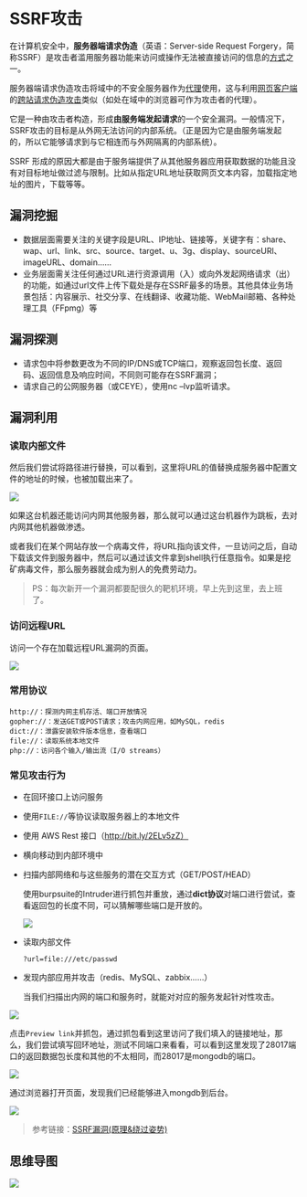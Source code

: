 # SSRF攻击

在计算机安全中，**服务器端请求伪造**（英语：Server-side Request Forgery，简称SSRF）是攻击者滥用服务器功能来访问或操作无法被直接访问的信息的[方式](https://zh.wikipedia.org/wiki/漏洞利用)之一。

服务器端请求伪造攻击将域中的不安全服务器作为[代理](https://zh.wikipedia.org/wiki/代理服务器)使用，这与利用[网页客户端](https://zh.wikipedia.org/wiki/网页浏览器)的[跨站请求伪造攻击](https://zh.wikipedia.org/wiki/跨站请求伪造)类似（如处在域中的浏览器可作为攻击者的代理）。

它是一种由攻击者构造，形成**由服务端发起请求**的一个安全漏洞。一般情况下，SSRF攻击的目标是从外网无法访问的内部系统。（正是因为它是由服务端发起的，所以它能够请求到与它相连而与外网隔离的内部系统）。

SSRF 形成的原因大都是由于服务端提供了从其他服务器应用获取数据的功能且没有对目标地址做过滤与限制。比如从指定URL地址获取网页文本内容，加载指定地址的图片，下载等等。



## 漏洞挖掘

- 数据层面需要关注的关键字段是URL、IP地址、链接等，关键字有：share、wap、url、link、src、source、target、u、3g、display、sourceURl、imageURL、domain……
- 业务层面需关注任何通过URL进行资源调用（入）或向外发起网络请求（出）的功能，如通过url文件上传下载处是存在SSRF最多的场景。其他具体业务场景包括：内容展示、社交分享、在线翻译、收藏功能、WebMail邮箱、各种处理工具（FFpmg）等



## 漏洞探测

- 请求包中将参数更改为不同的IP/DNS或TCP端口，观察返回包长度、返回码、返回信息及响应时间，不同则可能存在SSRF漏洞；
- 请求自己的公网服务器（或CEYE），使用nc –lvp监听请求。



## 漏洞利用

### 读取内部文件

然后我们尝试将路径进行替换，可以看到，这里将URL的值替换成服务器中配置文件的地址的时候，也被加载出来了。

![](https://borinboy.oss-cn-shanghai.aliyuncs.com/huan20210824083958.png)

如果这台机器还能访问内网其他服务器，那么就可以通过这台机器作为跳板，去对内网其他机器做渗透。

或者我们在某个网站存放一个病毒文件，将URL指向该文件，一旦访问之后，自动下载该文件到服务器中，然后可以通过该文件拿到shell执行任意指令。如果是挖矿病毒文件，那么服务器就会成为别人的免费劳动力。

> PS：每次新开一个漏洞都要配很久的靶机环境，早上先到这里，去上班了。

### 访问远程URL

访问一个存在加载远程URL漏洞的页面。

![](https://borinboy.oss-cn-shanghai.aliyuncs.com/huan20210824084456.png)



### 常用协议

```
http://：探测内网主机存活、端口开放情况
gopher://：发送GET或POST请求；攻击内网应用，如MySQL，redis
dict://：泄露安装软件版本信息，查看端口
file://：读取系统本地文件
php://：访问各个输入/输出流（I/O streams）
```

### 常见攻击行为

* 在回环接口上访问服务

* 使用`FILE://`等协议读取服务器上的本地文件

* 使用 AWS Rest 接口（http://bit.ly/2ELv5zZ）

* 横向移动到内部环境中

* 扫描内部网络和与这些服务的潜在交互方式（GET/POST/HEAD）

  使用burpsuite的Intruder进行抓包并重放，通过**dict协议**对端口进行尝试，查看返回包的长度不同，可以猜解哪些端口是开放的。

  ![](https://borinboy.oss-cn-shanghai.aliyuncs.com/huan20210824220915.png)

* 读取内部文件

  ```
  ?url=file:///etc/passwd
  ```

* 发现内部应用并攻击（redis、MySQL、zabbix......）

  当我们扫描出内网的端口和服务时，就能对对应的服务发起针对性攻击。

![](https://borinboy.oss-cn-shanghai.aliyuncs.com/xntz/20210830180524.png)

点击`Preview link`并抓包，通过抓包看到这里访问了我们填入的链接地址，那么，我们尝试填写回环地址，测试不同端口来看看，可以看到这里发现了28017端口的返回数据包长度和其他的不太相同，而28017是mongodb的端口。

![](https://borinboy.oss-cn-shanghai.aliyuncs.com/xntz/20210830181310.png)

通过浏览器打开页面，发现我们已经能够进入mongdb到后台。

![](https://borinboy.oss-cn-shanghai.aliyuncs.com/xntz/20210830181954.png)

> 参考链接：[SSRF漏洞(原理&绕过姿势)](https://www.t00ls.net/articles-41070.html)



## 思维导图

![](https://borinboy.oss-cn-shanghai.aliyuncs.com/huanSSRF%E6%BC%8F%E6%B4%9E.png)

